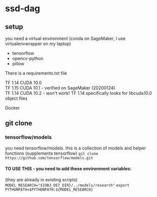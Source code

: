 # ssd-dag

## setup

you need a virtual environment (conda on SageMaker, I use virtualenvwrapper on my laptop)

- tensorflow
- opencv-python
- pillow

There is a requirements.txt file

TF 1.14  CUDA 10.0  
TF 1.15  CUDA 10.1 - verified on SageMaker  (20200124)  
TF 1.14  CUDA 10.2 - won't work!   TF 1.14 specifically looks for libcuda*10.0* object files  

Docker



## git clone

### tensorflow/models

you need tensorflow/models.  this is a collection of models and helper functions (supplements tensorflow) 
`git clone https://github.com/tensorflow/models.git`

#### TO USE THIS - you need to add these environment variables:

(they are already in existing scripts)   
`MODEL_RESEARCH="${OBJ_DET_DIR}/../models/research"`
`export PYTHONPATH=$PYTHONPATH:${MODEL_RESEARCH}`
